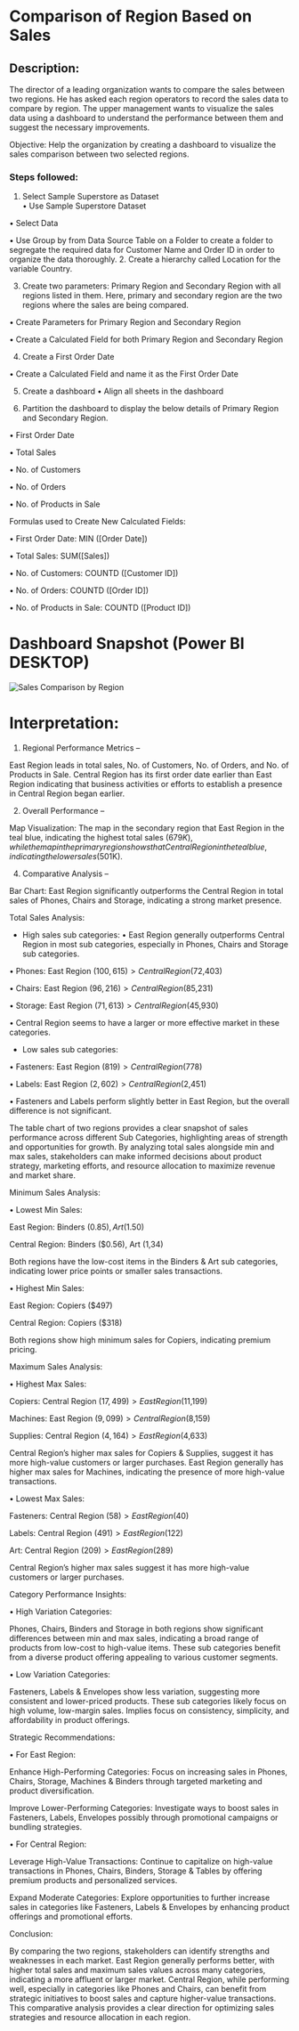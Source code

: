 # Comparison of Region Based on Sales

## Description:
The director of a leading organization wants to compare the sales between two regions. He has asked each region operators to record the sales data to compare by region. The upper management wants to visualize the sales data using a dashboard to understand the performance between them and suggest the necessary improvements. 

Objective: Help the organization by creating a dashboard to visualize the sales comparison between two selected regions.


### Steps followed:

1.	Select Sample Superstore as Dataset  
•	Use Sample Superstore Dataset

•	Select Data

•	Use Group by from Data Source Table on a Folder to create a folder to segregate the required data for Customer Name and Order ID in order to organize the data thoroughly.
2.	Create a hierarchy called Location for the variable Country. 

3.	Create two parameters: Primary Region and Secondary Region with all regions listed in them. Here, primary and secondary region are the two regions where the sales are being compared.

•	Create Parameters for Primary Region and Secondary Region

•	Create a Calculated Field for both Primary Region and Secondary Region

4.	Create a First Order Date

•	Create a Calculated Field and name it as the First Order Date

5.	Create a dashboard
•	Align all sheets in the dashboard

6.	Partition the dashboard to display the below details of Primary Region and Secondary Region.

•	First Order Date

•	Total Sales

•	No. of Customers

•	No. of Orders

•	No. of Products in Sale

Formulas used to Create New Calculated Fields:

•	First Order Date: MIN ([Order Date])

•	Total Sales: SUM([Sales])

•	No. of Customers: COUNTD ([Customer ID])

•	No. of Orders: COUNTD ([Order ID])

•	No. of Products in Sale: COUNTD ([Product ID])
 
 # Dashboard Snapshot (Power BI DESKTOP)
 
![Sales Comparison by Region](https://github.com/anushar779/Dashboards/assets/170659132/f2b299e1-4cbb-4809-b29d-23c48faf5699)

# Interpretation:
 
1. Regional Performance Metrics – 

East Region leads in total sales, No. of Customers, No. of Orders, and No. of Products in Sale.
Central Region has its first order date earlier than East Region indicating that business activities or efforts to establish a presence in Central Region began earlier.

2.  Overall Performance – 

Map Visualization: The map in the secondary region that East Region in the teal blue, indicating the highest total sales ($679K), while the map in the primary region shows that Central Region in the teal blue, indicating the lower sales ($501K). 

4. Comparative Analysis – 

Bar Chart: East Region significantly outperforms the Central Region in total sales of Phones, Chairs and Storage, indicating a strong market presence.

Total Sales Analysis:

-	High sales sub categories:
•	East Region generally outperforms Central Region in most sub categories, especially in Phones, Chairs and Storage sub categories.

•	Phones: East Region ($100,615) > Central Region ($72,403)

•	Chairs: East Region ($96,216) > Central Region ($85,231)

•	Storage: East Region ($71,613) > Central Region ($45,930)

•	Central Region seems to have a larger or more effective market in these categories.


-	Low sales sub categories:

•	Fasteners: East Region ($819) > Central Region ($778)

•	Labels: East Region ($2,602) > Central Region ($2,451)

•	Fasteners and Labels perform slightly better in East Region, but the overall difference is not significant.

The table chart of two regions provides a clear snapshot of sales performance across different Sub Categories, highlighting areas of strength and opportunities for growth. By analyzing total sales alongside min and max sales, stakeholders can make informed decisions about product strategy, marketing efforts, and resource allocation to maximize revenue and market share.

Minimum Sales Analysis:

•	Lowest Min Sales:

East Region: Binders ($0.85), Art ($1.50)

Central Region: Binders ($0.56), Art (1,34)

Both regions have the low-cost items in the Binders & Art sub categories, indicating lower price points or smaller sales transactions.

•	Highest Min Sales:

East Region: Copiers ($497)

Central Region: Copiers ($318)

Both regions show high minimum sales for Copiers, indicating premium pricing.

Maximum Sales Analysis:

•	Highest Max Sales:

Copiers: Central Region ($17,499) > East Region ($11,199)

Machines: East Region ($9,099) > Central Region ($8,159)

Supplies: Central Region ($4,164) > East Region ($4,633)

Central Region’s higher max sales for Copiers & Supplies, suggest it has more high-value customers or larger purchases. East Region generally has higher max sales for Machines, indicating the presence of more high-value transactions.

•	Lowest Max Sales:

Fasteners: Central Region ($58) > East Region ($40)

Labels: Central Region ($491) > East Region ($122)

Art: Central Region ($209) > East Region ($289)

Central Region’s higher max sales suggest it has more high-value customers or larger purchases.


Category Performance Insights:

•	High Variation Categories:

Phones, Chairs, Binders and Storage in both regions show significant differences between min and max sales, indicating a broad range of products from low-cost to high-value items.
These sub categories benefit from a diverse product offering appealing to various customer segments.

•	Low Variation Categories:

Fasteners, Labels & Envelopes show less variation, suggesting more consistent and lower-priced products. 
These sub categories likely focus on high volume, low-margin sales. Implies focus on consistency, simplicity, and affordability in product offerings.

Strategic Recommendations:

•	For East Region:

Enhance High-Performing Categories: Focus on increasing sales in Phones, Chairs, Storage, Machines & Binders through targeted marketing and product diversification.

Improve Lower-Performing Categories: Investigate ways to boost sales in Fasteners, Labels, Envelopes possibly through promotional campaigns or bundling strategies.

•	For Central Region:

Leverage High-Value Transactions: Continue to capitalize on high-value transactions in Phones, Chairs, Binders, Storage & Tables by offering premium products and personalized services.

Expand Moderate Categories: Explore opportunities to further increase sales in categories like Fasteners, Labels & Envelopes by enhancing product offerings and promotional efforts.

Conclusion:

By comparing the two regions, stakeholders can identify strengths and weaknesses in each market. East Region generally performs better, with higher total sales and maximum sales values across many categories, indicating a more affluent or larger market. Central Region, while performing well, especially in categories like Phones and Chairs, can benefit from strategic initiatives to boost sales and capture higher-value transactions. This comparative analysis provides a clear direction for optimizing sales strategies and resource allocation in each region.

